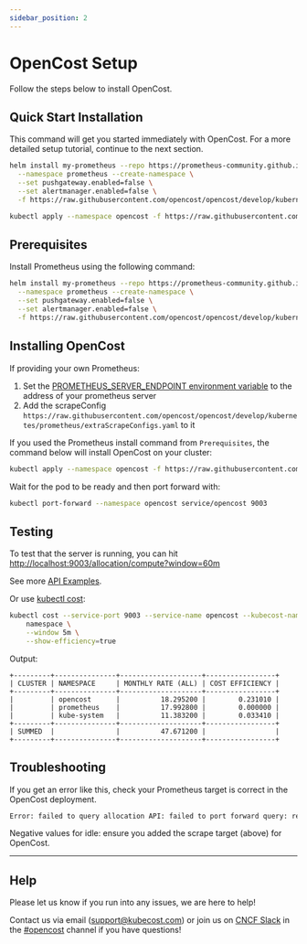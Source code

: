 ```yaml
---
sidebar_position: 2
---
```

# OpenCost Setup

Follow the steps below to install OpenCost.


## Quick Start Installation

This command will get you started immediately with OpenCost. For a more detailed setup tutorial, continue to the next section.

```sh
helm install my-prometheus --repo https://prometheus-community.github.io/helm-charts prometheus \
  --namespace prometheus --create-namespace \
  --set pushgateway.enabled=false \
  --set alertmanager.enabled=false \
  -f https://raw.githubusercontent.com/opencost/opencost/develop/kubernetes/prometheus/extraScrapeConfigs.yaml

kubectl apply --namespace opencost -f https://raw.githubusercontent.com/opencost/opencost/develop/kubernetes/opencost.yaml
```

## Prerequisites

Install Prometheus using the following command:

```sh
helm install my-prometheus --repo https://prometheus-community.github.io/helm-charts prometheus \
  --namespace prometheus --create-namespace \
  --set pushgateway.enabled=false \
  --set alertmanager.enabled=false \
  -f https://raw.githubusercontent.com/opencost/opencost/develop/kubernetes/prometheus/extraScrapeConfigs.yaml
```

## Installing OpenCost

If providing your own Prometheus:
 1. Set the [PROMETHEUS_SERVER_ENDPOINT environment variable](https://github.com/opencost/opencost/blob/develop/kubernetes/opencost.yaml#L137) to the address of your prometheus server
 2. Add the scrapeConfig `https://raw.githubusercontent.com/opencost/opencost/develop/kubernetes/prometheus/extraScrapeConfigs.yaml` to it

If you used the Prometheus install command from `Prerequisites`, the command below will install OpenCost on your cluster:

```sh
kubectl apply --namespace opencost -f https://raw.githubusercontent.com/opencost/opencost/develop/kubernetes/opencost.yaml
```

Wait for the pod to be ready and then port forward with:

```sh
kubectl port-forward --namespace opencost service/opencost 9003
```

## Testing

To test that the server is running, you can hit [http://localhost:9003/allocation/compute?window=60m](http://localhost:9003/allocation/compute?window=60m)

See more [API Examples](./api.md).

Or use [kubectl cost](./kubectl-cost.md):

```sh
kubectl cost --service-port 9003 --service-name opencost --kubecost-namespace opencost --allocation-path /allocation/compute  \
    namespace \
    --window 5m \
    --show-efficiency=true
```

Output:

```
+---------+---------------+--------------------+-----------------+
| CLUSTER | NAMESPACE     | MONTHLY RATE (ALL) | COST EFFICIENCY |
+---------+---------------+--------------------+-----------------+
|         | opencost      |          18.295200 |        0.231010 |
|         | prometheus    |          17.992800 |        0.000000 |
|         | kube-system   |          11.383200 |        0.033410 |
+---------+---------------+--------------------+-----------------+
| SUMMED  |               |          47.671200 |                 |
+---------+---------------+--------------------+-----------------+
```

## Troubleshooting

If you get an error like this, check your Prometheus target is correct in the OpenCost deployment.

```bash
Error: failed to query allocation API: failed to port forward query: received non-200 status code 500 and data: {"code":500,"status":"","data":null,"message":"Error: error computing allocation for ...
```

Negative values for idle: ensure you added the scrape target (above) for OpenCost.

---

## Help

Please let us know if you run into any issues, we are here to help!

Contact us via email (<support@kubecost.com>) or join us on [CNCF Slack](https://slack.cncf.io/) in the [#opencost](https://cloud-native.slack.com/archives/C03D56FPD4G) channel if you have questions!
